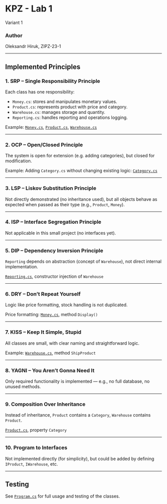 # KPZ - Lab 1
Variant 1

### Author 
Oleksandr Hiruk, ZIPZ-23-1

---

## Implemented Principles

### 1. **SRP – Single Responsibility Principle**
Each class has one responsibility:
- `Money.cs`: stores and manipulates monetary values.
- `Product.cs`: represents product with price and category.
- `Warehouse.cs`: manages storage and quantity.
- `Reporting.cs`: handles reporting and operations logging.

Example: [`Money.cs`](./ConsoleApp/Money.cs), [`Product.cs`](./ConsoleApp/Product.cs), [`Warehouse.cs`](./ConsoleApp.cs)

---

### 2. **OCP – Open/Closed Principle**
The system is open for extension (e.g. adding categories), but closed for modification.

Example: Adding `Category.cs` without changing existing logic: [`Category.cs`](./ConsoleApp/Category.cs)

---

### 3. **LSP – Liskov Substitution Principle**
Not directly demonstrated (no inheritance used), but all objects behave as expected when passed as their type (e.g., `Product`, `Money`).

---

### 4. **ISP – Interface Segregation Principle**
Not applicable in this small project (no interfaces yet).

---

### 5. **DIP – Dependency Inversion Principle**
`Reporting` depends on abstraction (concept of `Warehouse`), not direct internal implementation.

[`Reporting.cs`](./ConsoleApp/Reporting.cs), constructor injection of `Warehouse`

---

### 6. **DRY – Don’t Repeat Yourself**
Logic like price formatting, stock handling is not duplicated.

Price formatting: [`Money.cs`](./ConsoleApp/Money.cs), method `Display()`

---

### 7. **KISS – Keep It Simple, Stupid**
All classes are small, with clear naming and straightforward logic.

Example: [`Warehouse.cs`](./ConsoleApp/Warehouse.cs), method `ShipProduct`

---

### 8. **YAGNI – You Aren’t Gonna Need It**
Only required functionality is implemented — e.g., no full database, no unused methods.

---

### 9. **Composition Over Inheritance**
Instead of inheritance, `Product` contains a `Category`, `Warehouse` contains `Product`.

[`Product.cs`](./ConsoleApp/Product.cs), property `Category`

---

### 10. **Program to Interfaces**
Not implemented directly (for simplicity), but could be added by defining `IProduct`, `IWarehouse`, etc.

---

## Testing
See [`Program.cs`](./ConsoleApp/Program.cs) for full usage and testing of the classes.
